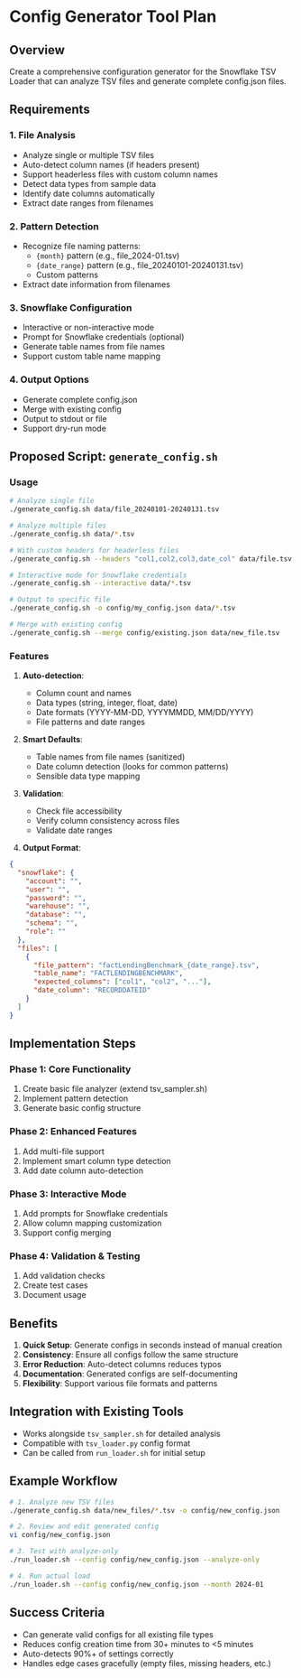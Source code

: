 # Config Generator Tool Plan

## Overview
Create a comprehensive configuration generator for the Snowflake TSV Loader that can analyze TSV files and generate complete config.json files.

## Requirements

### 1. File Analysis
- Analyze single or multiple TSV files
- Auto-detect column names (if headers present)
- Support headerless files with custom column names
- Detect data types from sample data
- Identify date columns automatically
- Extract date ranges from filenames

### 2. Pattern Detection
- Recognize file naming patterns:
  - `{month}` pattern (e.g., file_2024-01.tsv)
  - `{date_range}` pattern (e.g., file_20240101-20240131.tsv)
  - Custom patterns
- Extract date information from filenames

### 3. Snowflake Configuration
- Interactive or non-interactive mode
- Prompt for Snowflake credentials (optional)
- Generate table names from file names
- Support custom table name mapping

### 4. Output Options
- Generate complete config.json
- Merge with existing config
- Output to stdout or file
- Support dry-run mode

## Proposed Script: `generate_config.sh`

### Usage
```bash
# Analyze single file
./generate_config.sh data/file_20240101-20240131.tsv

# Analyze multiple files
./generate_config.sh data/*.tsv

# With custom headers for headerless files
./generate_config.sh --headers "col1,col2,col3,date_col" data/file.tsv

# Interactive mode for Snowflake credentials
./generate_config.sh --interactive data/*.tsv

# Output to specific file
./generate_config.sh -o config/my_config.json data/*.tsv

# Merge with existing config
./generate_config.sh --merge config/existing.json data/new_file.tsv
```

### Features

1. **Auto-detection**:
   - Column count and names
   - Data types (string, integer, float, date)
   - Date formats (YYYY-MM-DD, YYYYMMDD, MM/DD/YYYY)
   - File patterns and date ranges

2. **Smart Defaults**:
   - Table names from file names (sanitized)
   - Date column detection (looks for common patterns)
   - Sensible data type mapping

3. **Validation**:
   - Check file accessibility
   - Verify column consistency across files
   - Validate date ranges

4. **Output Format**:
```json
{
  "snowflake": {
    "account": "",
    "user": "",
    "password": "",
    "warehouse": "",
    "database": "",
    "schema": "",
    "role": ""
  },
  "files": [
    {
      "file_pattern": "factLendingBenchmark_{date_range}.tsv",
      "table_name": "FACTLENDINGBENCHMARK",
      "expected_columns": ["col1", "col2", "..."],
      "date_column": "RECORDDATEID"
    }
  ]
}
```

## Implementation Steps

### Phase 1: Core Functionality
1. Create basic file analyzer (extend tsv_sampler.sh)
2. Implement pattern detection
3. Generate basic config structure

### Phase 2: Enhanced Features
1. Add multi-file support
2. Implement smart column type detection
3. Add date column auto-detection

### Phase 3: Interactive Mode
1. Add prompts for Snowflake credentials
2. Allow column mapping customization
3. Support config merging

### Phase 4: Validation & Testing
1. Add validation checks
2. Create test cases
3. Document usage

## Benefits

1. **Quick Setup**: Generate configs in seconds instead of manual creation
2. **Consistency**: Ensure all configs follow the same structure
3. **Error Reduction**: Auto-detect columns reduces typos
4. **Documentation**: Generated configs are self-documenting
5. **Flexibility**: Support various file formats and patterns

## Integration with Existing Tools

- Works alongside `tsv_sampler.sh` for detailed analysis
- Compatible with `tsv_loader.py` config format
- Can be called from `run_loader.sh` for initial setup

## Example Workflow

```bash
# 1. Analyze new TSV files
./generate_config.sh data/new_files/*.tsv -o config/new_config.json

# 2. Review and edit generated config
vi config/new_config.json

# 3. Test with analyze-only
./run_loader.sh --config config/new_config.json --analyze-only

# 4. Run actual load
./run_loader.sh --config config/new_config.json --month 2024-01
```

## Success Criteria

- Can generate valid configs for all existing file types
- Reduces config creation time from 30+ minutes to <5 minutes
- Auto-detects 90%+ of settings correctly
- Handles edge cases gracefully (empty files, missing headers, etc.)